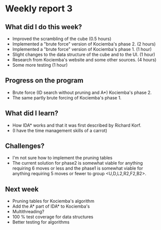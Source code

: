 # Weekly report 3  

## What did I do this week?  
- Improved the scrambling of the cube (0.5 hours)  
- Implemented a "brute force" version of Kociemba's phase 2. (2 hours)  
- Implemented a "brute force" version of Kociemba's phase 1. (1 hour)  
- Slight changes to the data structure of the cube and to the UI. (1 hour)  
- Research from Kociemba's website and some other sources. (4 hours)  
- Some more testing (1 hour)

## Progress on the program  
- Brute force (ID search without pruning and A*) Kociemba's phase 2.  
- The same partly brute forcing of Kociemba's phase 1.  

## What did I learn?  
- How IDA* works and that it was first described by Richard Korf.  
- (I have the time management skills of a carrot)  

## Challenges?  
- I'm not sure how to implement the pruning tables  
- The current solution for phase2 is somewhat viable for anything requiring 6
  moves or less and the phase1 is somewhat viable for anything requiring 5 moves
  or fewer to group <U,D,L2,R2,F2,B2>.  

## Next week
- Pruning tables for Kociemba's algorithm  
- Add the A* part of IDA* to Kociemba's  
- Multithreading?  
- 100 % test coverage for data structures  
- Better testing for algorithms  
